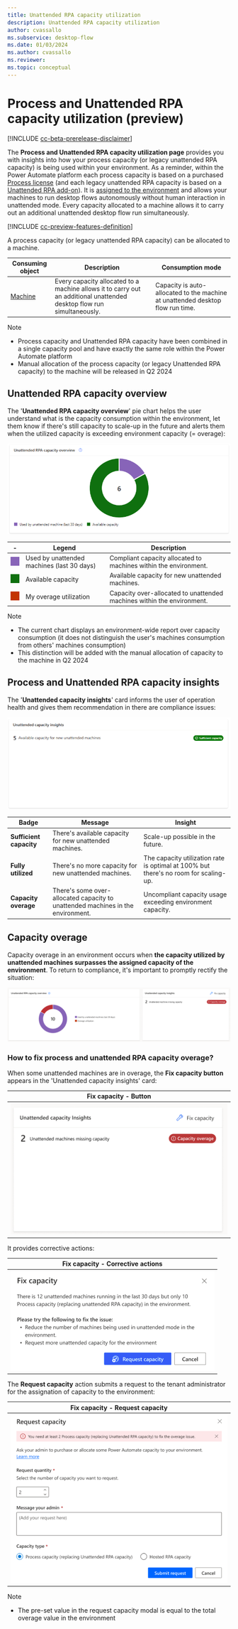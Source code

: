 ```yaml
---
title: Unattended RPA capacity utilization 
description: Unattended RPA capacity utilization 
author: cvassallo
ms.subservice: desktop-flow
ms.date: 01/03/2024
ms.author: cvassallo
ms.reviewer: 
ms.topic: conceptual
---
```


# Process and Unattended RPA capacity utilization (preview)

[!INCLUDE [cc-beta-prerelease-disclaimer](actions-reference/includes/cc-beta-prerelease-disclaimer.md)]

The **Process and Unattended RPA capacity utilization page** provides you with insights into how your process capacity (or legacy unattended RPA capacity) is being used within your environment. As a reminder, within the Power Automate platform each process capacity is based on a purchased [Process license](/power-platform/admin/power-automate-licensing/types) (and each legacy unattended RPA capacity is based on a [Unattended RPA add-on](/power-platform/admin/power-automate-licensing/add-ons#unattended-rpa-add-on)). It is [assigned to the environment](/power-platform/admin/capacity-add-on#allocate-or-change-capacity-in-an-environment) and allows your machines to run desktop flows autonomously without human interaction in unattended mode. Every capacity allocated to a machine allows it to carry out an additional unattended desktop flow run simultaneously.

[!INCLUDE [cc-preview-features-definition](../includes/cc-preview-features-definition.md)]

A process capacity (or legacy unattended RPA capacity) can be allocated to a machine.

|Consuming object|Description|Consumption mode|
|----|--------------------|----|
|[Machine](manage-machines.md)|Every capacity allocated to a machine allows it to carry out an additional unattended desktop flow run simultaneously.|Capacity is auto-allocated to the machine at unattended desktop flow run time.|

> [!NOTE]
>
> - Process capacity and Unattended RPA capacity have been combined in a single capacity pool and have exactly the same role within the Power Automate platform
> - Manual allocation of the process capacity (or legacy Unattended RPA capacity) to the machine will be released in Q2 2024

## Unattended RPA capacity overview

The '**Unattended RPA capacity overview**' pie chart helps the user understand what is the capacity consumption within the environment, let them know if there's still capacity to scale-up in the future and alerts them when the utilized capacity is exceeding environment capacity (= overage): 

![Process capacity overview](media/capacity-utilization/unattended-capacity-overview.png)

|-|Legend|Description|
|----|--------------------|----|
|![Legend color - Used by unattended machines (last 30 days)](media/capacity-utilization/legend-used-by-unattended-machines.png)|Used by unattended machines (last 30 days)|Compliant capacity allocated to machines within the environment.|
|![Legend color - Available capacity](media/capacity-utilization/legend-available-capacity.png)|Available capacity|Available capacity for new unattended machines.|
|![Legend color - Overage utilization](media/capacity-utilization/legend-my-overage-utilization.png)|My overage utilization|Capacity over-allocated to unattended machines within the environment.|


> [!NOTE]
> 
> - The current chart displays an environment-wide report over capacity consumption (it does not distinguish the user's machines consumption from others' machines consumption)
> - This distinction will be added with the manual allocation of capacity to the machine in Q2 2024

## Process and Unattended RPA capacity insights 

The '**Unattended capacity insights**' card informs the user of operation health and gives them recommendation in there are compliance issues:

![Unattended capacity insight](media/capacity-utilization/unattended-capacity-insight.png)

|Badge|Message|Insight|
|----|--------------------|----|
|**Sufficient capacity**|There's available capacity for new unattended machines.|Scale-up possible in the future.|
|**Fully utilized**|There's no more capacity for new unattended machines.|The capacity utilization rate is optimal at 100% but there's no room for scaling-up.|
|**Capacity overage**|There's some over-allocated capacity to unattended machines in the environment.|Uncompliant capacity usage exceeding environment capacity.|

## Capacity overage

Capacity overage in an environment occurs when **the capacity utilized by unattended machines surpasses the assigned capacity of the environment**. To return to compliance, it's important to promptly rectify the situation:

![Process overage](media/capacity-utilization/overage-unattended.png)

### How to fix process and unattended RPA capacity overage?
When some unattended machines are in overage, the **Fix capacity button** appears in the 'Unattended capacity insights' card: 

|Fix capacity - Button|
|-------|
|![Fix process capacity button](media/capacity-utilization/fix-process-capacity-button.png)|

It provides corrective actions: 

|Fix capacity - Corrective actions|
|-|
|![Process fix capacity actions](media/capacity-utilization/unattended-fix-capacity.png)|

The **Request capacity** action submits a request to the tenant administrator for the assignation of capacity to the environment:

|Fix capacity - Request capacity|
|-|
|![Process request capacity](media/capacity-utilization/unattended-capacity-request.png)|

> [!NOTE]
> 
> - The pre-set value in the request capacity modal is equal to the total overage value in the environment 
